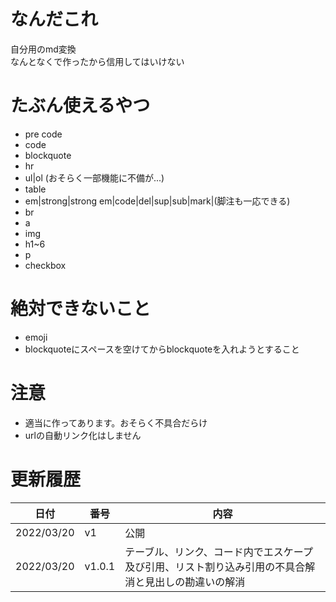 # なんだこれ

自分用のmd変換  
なんとなくで作ったから信用してはいけない

# たぶん使えるやつ

* pre code
* code
* blockquote
* hr
* ul|ol (おそらく一部機能に不備が...)
* table
* em|strong|strong em|code|del|sup|sub|mark|(脚注も一応できる)
* br
* a
* img
* h1~6
* p
* checkbox

# 絶対できないこと

* emoji
* blockquoteにスペースを空けてからblockquoteを入れようとすること

# 注意

* 適当に作ってあります。おそらく不具合だらけ
* urlの自動リンク化はしません

# 更新履歴

|日付|番号|内容|
|---|---|---|
|2022/03/20|v1|公開|
|2022/03/20|v1.0.1|テーブル、リンク、コード内でエスケープ及び引用、リスト割り込み引用の不具合解消と見出しの勘違いの解消|